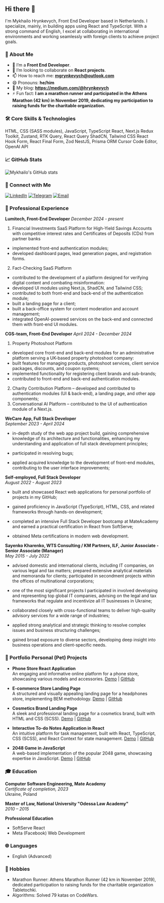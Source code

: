 ## Hi there 👋

I'm Mykhailo Hrynkevych, Front End Developer based in Netherlands. I specialize, mainly, in building apps using React and TypeScript. With a strong command of English, I excel at collaborating in international environments and working seamlessly with foreign clients to achieve project goals.

### 🚀 About Me

- 🔭 I’m a **Front End Developer**.
- 👯 I’m looking to collaborate on **React projects**.
- 📫 How to reach me: **mgrynkevych@outlook.com**
- 😄 Pronouns: **he/him**
- 🚀 My blog: **https://medium.com/@hrynkevych**
- ⚡ Fun fact: **I am a marathon runner and participated in the Athens Marathon (42 km) in November 2019, dedicating my participation to raising funds for the charitable organization.**

### 🛠️ Core Skills & Technologies

HTML, CSS (SASS modules), JavaScript, TypeScript
React, Next.js
Redux Toolkit, Zustand, RTK Query, React Query
ShadCN, Tailwind CSS
React Hook Form, React Final Form, Zod 
NestJS, Prisma ORM
Cursor Code Editor, OpenAI API

### 📈 GitHub Stats
![Mykhailo's GitHub stats](https://github-readme-stats.vercel.app/api?username=hrynkevych&show_icons=true&theme=radical)

### 🔗 Connect with Me
[![LinkedIn](https://img.shields.io/badge/LinkedIn-0077B5?style=for-the-badge&logo=linkedin&logoColor=white)](https://www.linkedin.com/in/michael-hrynkevych-222279104/)
[![Telegram](https://img.shields.io/badge/Telegram-2CA5E0?style=for-the-badge&logo=telegram&logoColor=white)](https://t.me/hrynkevych)
[![Email](https://img.shields.io/badge/Email-D14836?style=for-the-badge&logo=gmail&logoColor=white)](mailto:mgrynkevych@outlook.com)

### 💼 Professional Experience

**Lumitech, Front-End Developer** 
*December 2024 - present*

1.	Financial Investments SaaS Platform for High-Yield Savings Accounts with competitive interest rates and Certificates of Deposits (CDs) from partner banks 

-	implemented front-end authentication modules;
-	developed dashboard pages, lead generation pages, and registration forms.

2.	Fact-Checking SaaS Platform 

-	сontributed to the development of a platform designed for verifying digital content and combating misinformation:
-	developed UI modules using Next.js, ShadCN, and Tailwind CSS;
-	contributed to both front-end and back-end of the authentication module;
-	built a landing page for a client;
-	built a back-office system for content moderation and account management;
-	integrated OpenAI-powered services on the back-end and connected them with front-end UI modules.


**CGS-team, Front-End Developer** 
*April 2024 - December 2024*

1.	Property Photoshoot Platform 

-	developed core front-end and back-end modules for an administrative platform serving a UK-based property photoshoot company:
-	built features for managing products, photoshoot services, client service packages, discounts, and coupon systems;
-	implemented functionality for registering client brands and sub-brands;
-	contributed to front-end and back-end authentication modules.

2.	Charity Contribution Platform – developed and contributed to authentication modules (UI & back-end), a landing page, and other app components;
3.	Conversational AI Platform – contributed to the UI of authentication module of a Next.js.


**WeCare App, Full Stack Developer**  
*September 2023 - April 2024*

- in-depth study of the web app project build, gaining comprehensive knowledge of its architecture and functionalities, enhancing my understanding and application of full stack development principles;

- participated in resolving bugs;

- applied acquired knowledge to the development of front-end modules, contributing to the user interface improvements;

**Self-employed, Full Stack Developer**  
*August 2022 - August 2023* 

- built and showcased React web applications for personal portfolio of projects in my GitHub;

- gained proficiency in JavaScript (TypeScript), HTML, CSS, and related frameworks through hands-on development;

- completed an intensive Full Stack Developer bootcamp at MateAcademy and earned a practical certification in React from SoftServe;

- obtained Meta certifications in modern web development.

**Sayenko Kharenko, WTS Consulting / KM Partners, ILF, Junior Associate - Senior Associate (Manager)**  
*May 2015 - July 2022* 

- advised domestic and international clients, including IT companies, on various legal and tax matters; prepared extensive analytical materials and memoranda for clients; participated in secondment projects within the offices of multinational corporations;
  
- one of the most significant projects I participated in involved developing and representing top global IT companies, advising on the legal and tax frameworks that regulate and incentivize all IT businesses in Ukraine;

- collaborated closely with cross-functional teams to deliver high-quality advisory services for a wide range of industries;

-	applied strong analytical and strategic thinking to resolve complex issues and business structuring challenges;

-	gained broad exposure to diverse sectors, developing deep insight into business operations and client-specific needs.


### 💼 Portfolio Personal (Pet) Projects

- **Phone Store React Application**  
  An engaging and informative online platform for a phone store, showcasing various models and accessories.
  [Demo](https://hrynkevych.github.io/react_phone_app/) | [GitHub](https://github.com/hrynkevych/react_phone_app)

- **E-commerce Store Landing Page**  
  A structured and visually appealing landing page for a headphones store, implementing BEM methodology.
  [Demo](https://hrynkevych.github.io/layout_miami/) | [GitHub](https://github.com/hrynkevych/headphones)

- **Cosmetics Brand Landing Page**  
  A sleek and professional landing page for a cosmetics brand, built with HTML and CSS (SCSS).
  [Demo](https://hrynkevych.github.io/Eco_cosmetics/) | [GitHub](https://github.com/hrynkevych/eco_cosm)

- **Interactive To-do Notes Application in React**  
  An intuitive platform for task management, built with React, TypeScript, CSS (SCSS), and React Context for state management.
  [Demo](https://hrynkevych.github.io/react_todo-app-with-api/) | [GitHub](https://github.com/hrynkevych/react_todo_app)

- **2048 Game in JavaScript**  
  A web-based implementation of the popular 2048 game, showcasing expertise in JavaScript.
  [Demo](https://hrynkevych.github.io/js_2048_game/) | [GitHub](https://github.com/hrynkevych/2048_js_game)

### 🎓 Education

**Computer Software Engineering, Mate Academy**  
*Certificate of completion, 2023*  
Ukraine, Poland

**Master of Law, National University "Odessa Law Academy"**  
*2010 – 2015*  

**Professional Education**
- SoftServe React
- Meta (Facebook) Web Development

### 🌐 Languages
- English (Advanced)

### 🎯 Hobbies
- Marathon Runner: Athens Marathon Runner (42 km in November 2019), dedicated participation to raising funds for the charitable organization Tabletochki.
- Algorithms: Solved 79 katas on CodeWars.
